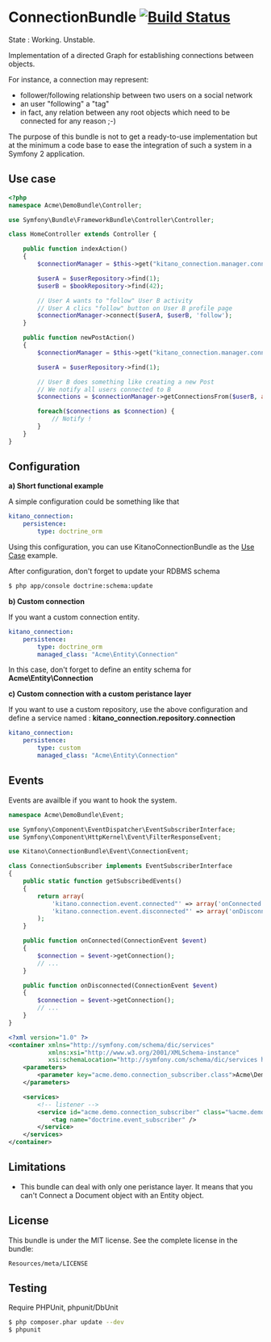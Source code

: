 ConnectionBundle        [![Build Status](https://travis-ci.org/Kitano/KitanoConnectionBundle.png?branch=master)](https://travis-ci.org/Kitano/KitanoConnectionBundle)
=====================================================================================================================================================================

State : Working. Unstable.

Implementation of a directed Graph for establishing connections between objects.

For instance, a connection may represent:
* follower/following relationship between two users on a social network
* an user "following" a "tag"
* in fact, any relation between any root objects which need to be connected for any reason ;-)

The purpose of this bundle is not to get a ready-to-use implementation but at the minimum a code base to ease the integration of such a system in a Symfony 2 application.


Use case
--------

```php
<?php
namespace Acme\DemoBundle\Controller;

use Symfony\Bundle\FrameworkBundle\Controller\Controller;

class HomeController extends Controller {

    public function indexAction() 
    {
        $connectionManager = $this->get("kitano_connection.manager.connection");

        $userA = $userRepository->find(1);
        $userB = $bookRepository->find(42);

        // User A wants to "follow" User B activity
        // User A clics "follow" button on User B profile page
        $connectionManager->connect($userA, $userB, 'follow');
    }

    public function newPostAction() 
    {
        $connectionManager = $this->get("kitano_connection.manager.connection");

        $userA = $userRepository->find(1);

        // User B does something like creating a new Post
        // We notify all users connected to B
        $connections = $connectionManager->getConnectionsFrom($userB, array('type' => 'follow'));

        foreach($connections as $connection) {
            // Notify !
        }
    }
}

```

Configuration
-------------

**a) Short functional example**

A simple configuration could be something like that

```yml
kitano_connection:
    persistence:
        type: doctrine_orm
```

Using this configuration, you can use KitanoConnectionBundle as the [Use Case](#use-case) example.

After configuration, don't forget to update your RDBMS schema
``` bash
$ php app/console doctrine:schema:update
```

**b) Custom connection**

If you want a custom connection entity.
```yml
kitano_connection:
    persistence:
        type: doctrine_orm
        managed_class: "Acme\Entity\Connection"
```

In this case, don't forget to define an entity schema for **Acme\Entity\Connection**

**c) Custom connection with a custom peristance layer**

If you want to use a custom repository, use the above configuration and define a service named : **kitano_connection.repository.connection**
```yml
kitano_connection:
    persistence:
        type: custom
        managed_class: "Acme\Entity\Connection"
```

Events
------

Events are availble if you want to hook the system.

```php
namespace Acme\DemoBundle\Event;

use Symfony\Component\EventDispatcher\EventSubscriberInterface;
use Symfony\Component\HttpKernel\Event\FilterResponseEvent;

use Kitano\ConnectionBundle\Event\ConnectionEvent;

class ConnectionSubscriber implements EventSubscriberInterface
{
    public static function getSubscribedEvents()
    {
        return array(
            'kitano.connection.event.connected"' => array('onConnected', 0),
            'kitano.connection.event.disconnected"' => array('onDisconnected', 0),
        );
    }

    public function onConnected(ConnectionEvent $event)
    {
        $connection = $event->getConnection();
        // ...
    }

    public function onDisconnected(ConnectionEvent $event)
    {
        $connection = $event->getConnection();
        // ...
    }
}
```

```xml
<?xml version="1.0" ?>
<container xmlns="http://symfony.com/schema/dic/services"
           xmlns:xsi="http://www.w3.org/2001/XMLSchema-instance"
           xsi:schemaLocation="http://symfony.com/schema/dic/services http://symfony.com/schema/dic/services/services-1.0.xsd">
    <parameters>
        <parameter key="acme.demo.connection_subscriber.class">Acme\DemoBundle\Event\ConnectionSubscriber</parameter>
    </parameters>

    <services>
        <!-- listener -->
        <service id="acme.demo.connection_subscriber" class="%acme.demo.connection_subscriber.class%" public="false">
            <tag name="doctrine.event_subscriber" />
        </service>
    </services>
</container>
```

Limitations
-----------

* This bundle can deal with only one peristance layer. It means that you can't Connect a Document object with an Entity object.

License
-------

This bundle is under the MIT license. See the complete license in the bundle:

    Resources/meta/LICENSE

Testing
-------

Require PHPUnit, phpunit/DbUnit

```bash
$ php composer.phar update --dev
$ phpunit
```
